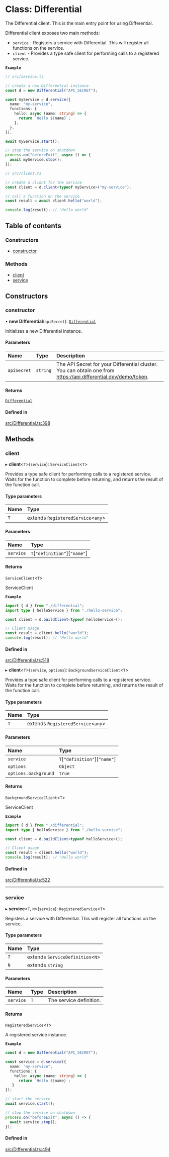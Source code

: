 # Class: Differential

The Differential client. This is the main entry point for using Differential.

Differential client exposes two main methods:
* `service` - Registers a service with Differential. This will register all functions on the service.
* `client` - Provides a type safe client for performing calls to a registered service.

**`Example`**

```ts
// src/service.ts

// create a new Differential instance
const d = new Differential("API_SECRET");

const myService = d.service({
  name: "my-service",
  functions: {
    hello: async (name: string) => {
      return `Hello ${name}`;
    },
  },
});

await myService.start();

// stop the service on shutdown
process.on("beforeExit", async () => {
  await myService.stop();
});

// src/client.ts

// create a client for the service
const client = d.client<typeof myService>("my-service");

// call a function on the service
const result = await client.hello("world");

console.log(result); // "Hello world"
```

## Table of contents

### Constructors

- [constructor](Differential.md#constructor)

### Methods

- [client](Differential.md#client)
- [service](Differential.md#service)

## Constructors

### constructor

• **new Differential**(`apiSecret`): [`Differential`](Differential.md)

Initializes a new Differential instance.

#### Parameters

| Name | Type | Description |
| :------ | :------ | :------ |
| `apiSecret` | `string` | The API Secret for your Differential cluster. You can obtain one from https://api.differential.dev/demo/token. |

#### Returns

[`Differential`](Differential.md)

#### Defined in

[src/Differential.ts:398](https://github.com/differentialHQ/differential/blob/44e4229/ts-core/src/Differential.ts#L398)

## Methods

### client

▸ **client**\<`T`\>(`service`): `ServiceClient`\<`T`\>

Provides a type safe client for performing calls to a registered service.
Waits for the function to complete before returning, and returns the result of the function call.

#### Type parameters

| Name | Type |
| :------ | :------ |
| `T` | extends `RegisteredService`\<`any`\> |

#### Parameters

| Name | Type |
| :------ | :------ |
| `service` | `T`[``"definition"``][``"name"``] |

#### Returns

`ServiceClient`\<`T`\>

ServiceClient<T>

**`Example`**

```ts
import { d } from "./differential";
import type { helloService } from "./hello-service";

const client = d.buildClient<typeof helloService>();

// Client usage
const result = client.hello("world");
console.log(result); // "Hello world"
```

#### Defined in

[src/Differential.ts:518](https://github.com/differentialHQ/differential/blob/44e4229/ts-core/src/Differential.ts#L518)

▸ **client**\<`T`\>(`service`, `options`): `BackgroundServiceClient`\<`T`\>

Provides a type safe client for performing calls to a registered service.
Waits for the function to complete before returning, and returns the result of the function call.

#### Type parameters

| Name | Type |
| :------ | :------ |
| `T` | extends `RegisteredService`\<`any`\> |

#### Parameters

| Name | Type |
| :------ | :------ |
| `service` | `T`[``"definition"``][``"name"``] |
| `options` | `Object` |
| `options.background` | ``true`` |

#### Returns

`BackgroundServiceClient`\<`T`\>

ServiceClient<T>

**`Example`**

```ts
import { d } from "./differential";
import type { helloService } from "./hello-service";

const client = d.buildClient<typeof helloService>();

// Client usage
const result = client.hello("world");
console.log(result); // "Hello world"
```

#### Defined in

[src/Differential.ts:522](https://github.com/differentialHQ/differential/blob/44e4229/ts-core/src/Differential.ts#L522)

___

### service

▸ **service**\<`T`, `N`\>(`service`): `RegisteredService`\<`T`\>

Registers a service with Differential. This will register all functions on the service.

#### Type parameters

| Name | Type |
| :------ | :------ |
| `T` | extends `ServiceDefinition`\<`N`\> |
| `N` | extends `string` |

#### Parameters

| Name | Type | Description |
| :------ | :------ | :------ |
| `service` | `T` | The service definition. |

#### Returns

`RegisteredService`\<`T`\>

A registered service instance.

**`Example`**

```ts
const d = new Differential("API_SECRET");

const service = d.service({
  name: "my-service",
  functions: {
    hello: async (name: string) => {
      return `Hello ${name}`;
   }
});

// start the service
await service.start();

// stop the service on shutdown
process.on("beforeExit", async () => {
  await service.stop();
});
```

#### Defined in

[src/Differential.ts:494](https://github.com/differentialHQ/differential/blob/44e4229/ts-core/src/Differential.ts#L494)
